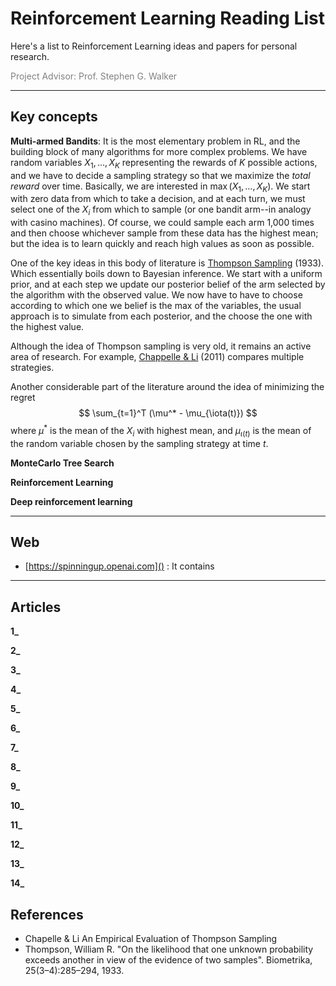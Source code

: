 # Reinforcement Learning Reading List

Here's a list to Reinforcement Learning ideas and papers for personal research.

<div style='color: gray'>
Project Advisor: Prof. Stephen G. Walker
</div>

---

## Key concepts

**Multi-armed Bandits**: It is the most elementary problem in RL, and the building block of many algorithms for more complex problems. We have random variables $X_1, ..., X_K$ representing the rewards of $K$ possible actions, and we have to decide a sampling strategy so that we maximize the *total reward* over time. Basically, we are interested in $\max(X_1, ..., X_K)$. We start with zero data from which to take a decision, and at each turn, we must select one of the $X_i$ from which to sample (or one bandit arm--in analogy with casino machines). Of course, we could sample each arm 1,000 times and then choose whichever sample from these data has the highest mean; but the idea is to learn quickly and reach high values as soon as possible. 

One of the key ideas in this body of literature is [Thompson Sampling][thompson] (1933). Which essentially boils down to Bayesian inference. We start with a uniform prior, and at each step we update our posterior belief of the arm selected by the algorithm with the observed value. We now have to have to choose according to which one we belief is the max of the variables, the usual approach is to simulate from each posterior, and the choose the one with the highest value. 

Although the idea of Thompson sampling is very old, it remains an active area of research. For example, [Chappelle & Li][chappelle-li] (2011) compares multiple strategies.

Another considerable part of the literature around the idea of minimizing the regret
$$
\sum_{t=1}^T (\mu^* - \mu_{\iota(t)})
$$
where $\mu^*$ is the mean of the $X_i$ with highest mean, and $\mu_{\iota(t)}$ is the mean of the random variable chosen by the sampling strategy at time $t$. 




**MonteCarlo Tree Search**

**Reinforcement Learning**

**Deep reinforcement learning**


---

## Web

- [https://spinningup.openai.com]() : It contains

---

## Articles

**1_** 

**2_** 

**3_** 

**4_**

**5_** 

**6_** 

**7_** 

**8_** 

**9_** 

**10_**

**11_**

**12_**

**13_**

**14_** 

## References

- Chapelle & Li An Empirical Evaluation of Thompson Sampling
- Thompson, William R. "On the likelihood that one unknown probability exceeds another in view of the evidence of two samples". Biometrika, 25(3–4):285–294, 1933.





[thompson]: https://en.wikipedia.org/wiki/Thompson_sampling
[chappelle-li]: https://papers.nips.cc/paper/4321-an-empirical-evaluation-of-thompson-sampling.pdf